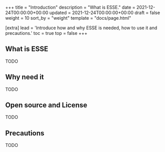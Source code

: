 +++
title = "Introduction"
description = "What is ESSE."
date = 2021-12-24T00:00:00+00:00
updated = 2021-12-24T00:00:00+00:00
draft = false
weight = 10
sort_by = "weight"
template = "docs/page.html"

[extra]
lead = 'Introduce how and why ESSE is needed, how to use it and precautions.'
toc = true
top = false
+++

## What is ESSE

TODO

## Why need it

TODO

## Open source and License

TODO

## Precautions

TODO
